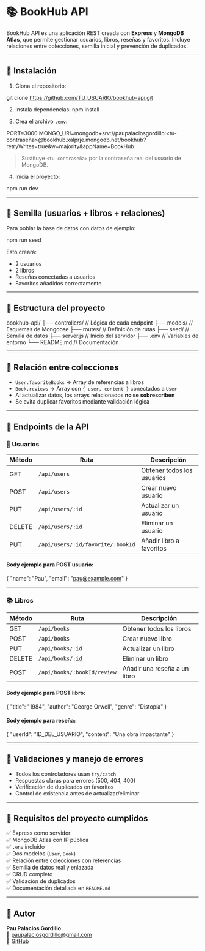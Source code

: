 # 📚 BookHub API

BookHub API es una aplicación REST creada con **Express** y **MongoDB Atlas**, que permite gestionar usuarios, libros, reseñas y favoritos. Incluye relaciones entre colecciones, semilla inicial y prevención de duplicados.

---

## 🚀 Instalación

1. Clona el repositorio:

git clone https://github.com/TU_USUARIO/bookhub-api.git

2. Instala dependencias:
   npm install

3. Crea el archivo `.env`:

PORT=3000
MONGO_URI=mongodb+srv://paupalaciosgordillo:<tu-contraseña>@bookhub.xalprje.mongodb.net/bookhub?retryWrites=true&w=majority&appName=BookHub

> Sustituye `<tu-contraseña>` por la contraseña real del usuario de MongoDB.

4. Inicia el proyecto:

npm run dev

---

## 🌱 Semilla (usuarios + libros + relaciones)

Para poblar la base de datos con datos de ejemplo:

npm run seed

Esto creará:

- 2 usuarios
- 2 libros
- Reseñas conectadas a usuarios
- Favoritos añadidos correctamente

---

## 📂 Estructura del proyecto

bookhub-api/
├── controllers/ // Lógica de cada endpoint
├── models/ // Esquemas de Mongoose
├── routes/ // Definición de rutas
├── seed/ // Semilla de datos
├── server.js // Inicio del servidor
├── .env // Variables de entorno
└── README.md // Documentación

---

## 🔗 Relación entre colecciones

- `User.favoriteBooks` → Array de referencias a libros
- `Book.reviews` → Array con `{ user, content }` conectados a `User`
- Al actualizar datos, los arrays relacionados **no se sobrescriben**
- Se evita duplicar favoritos mediante validación lógica

---

## 🧪 Endpoints de la API

### 📌 Usuarios

| Método | Ruta                              | Descripción                |
| ------ | --------------------------------- | -------------------------- |
| GET    | `/api/users`                      | Obtener todos los usuarios |
| POST   | `/api/users`                      | Crear nuevo usuario        |
| PUT    | `/api/users/:id`                  | Actualizar un usuario      |
| DELETE | `/api/users/:id`                  | Eliminar un usuario        |
| PUT    | `/api/users/:id/favorite/:bookId` | Añadir libro a favoritos   |

#### Body ejemplo para POST usuario:

{
"name": "Pau",
"email": "pau@example.com"
}

---

### 📚 Libros

| Método | Ruta                        | Descripción                  |
| ------ | --------------------------- | ---------------------------- |
| GET    | `/api/books`                | Obtener todos los libros     |
| POST   | `/api/books`                | Crear nuevo libro            |
| PUT    | `/api/books/:id`            | Actualizar un libro          |
| DELETE | `/api/books/:id`            | Eliminar un libro            |
| POST   | `/api/books/:bookId/review` | Añadir una reseña a un libro |

#### Body ejemplo para POST libro:

{ "title": "1984", "author": "George Orwell", "genre": "Distopía" }

#### Body ejemplo para reseña:

{ "userId": "ID_DEL_USUARIO", "content": "Una obra impactante" }

---

## 🔐 Validaciones y manejo de errores

- Todos los controladores usan `try/catch`
- Respuestas claras para errores (500, 404, 400)
- Verificación de duplicados en favoritos
- Control de existencia antes de actualizar/eliminar

---

## 📌 Requisitos del proyecto cumplidos

✅ Express como servidor  
✅ MongoDB Atlas con IP pública  
✅ `.env` incluido  
✅ Dos modelos (`User`, `Book`)  
✅ Relación entre colecciones con referencias  
✅ Semilla de datos real y enlazada  
✅ CRUD completo  
✅ Validación de duplicados  
✅ Documentación detallada en `README.md`

---

## 👤 Autor

**Pau Palacios Gordillo**  
📧 paupalaciosgordillo@gmail.com  
🔗 [GitHub](https://github.com/paupalacios7599)
